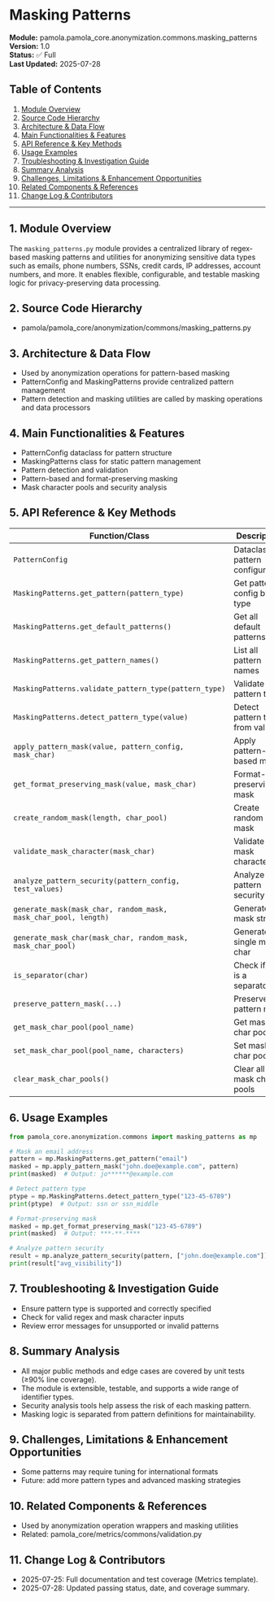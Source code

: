 # Masking Patterns
**Module:** pamola.pamola_core.anonymization.commons.masking_patterns  
**Version:** 1.0  
**Status:** ✅ Full  
**Last Updated:** 2025-07-28

## Table of Contents
1. [Module Overview](#1-module-overview)
2. [Source Code Hierarchy](#2-source-code-hierarchy)
3. [Architecture & Data Flow](#3-architecture--data-flow)
4. [Main Functionalities & Features](#4-main-functionalities--features)
5. [API Reference & Key Methods](#5-api-reference--key-methods)
6. [Usage Examples](#6-usage-examples)
7. [Troubleshooting & Investigation Guide](#7-troubleshooting--investigation-guide)
8. [Summary Analysis](#8-summary-analysis)
9. [Challenges, Limitations & Enhancement Opportunities](#9-challenges-limitations--enhancement-opportunities)
10. [Related Components & References](#10-related-components--references)
11. [Change Log & Contributors](#11-change-log--contributors)

---

## 1. Module Overview

The `masking_patterns.py` module provides a centralized library of regex-based masking patterns and utilities for anonymizing sensitive data types such as emails, phone numbers, SSNs, credit cards, IP addresses, account numbers, and more. It enables flexible, configurable, and testable masking logic for privacy-preserving data processing.

## 2. Source Code Hierarchy

- pamola/pamola_core/anonymization/commons/masking_patterns.py

## 3. Architecture & Data Flow

- Used by anonymization operations for pattern-based masking
- PatternConfig and MaskingPatterns provide centralized pattern management
- Pattern detection and masking utilities are called by masking operations and data processors

## 4. Main Functionalities & Features

- PatternConfig dataclass for pattern structure
- MaskingPatterns class for static pattern management
- Pattern detection and validation
- Pattern-based and format-preserving masking
- Mask character pools and security analysis

## 5. API Reference & Key Methods

| Function/Class | Description |
|----------------|-------------|
| `PatternConfig` | Dataclass for pattern configuration |
| `MaskingPatterns.get_pattern(pattern_type)` | Get pattern config by type |
| `MaskingPatterns.get_default_patterns()` | Get all default patterns |
| `MaskingPatterns.get_pattern_names()` | List all pattern names |
| `MaskingPatterns.validate_pattern_type(pattern_type)` | Validate pattern type |
| `MaskingPatterns.detect_pattern_type(value)` | Detect pattern type from value |
| `apply_pattern_mask(value, pattern_config, mask_char)` | Apply pattern-based mask |
| `get_format_preserving_mask(value, mask_char)` | Format-preserving mask |
| `create_random_mask(length, char_pool)` | Create random mask |
| `validate_mask_character(mask_char)` | Validate mask character |
| `analyze_pattern_security(pattern_config, test_values)` | Analyze pattern security |
| `generate_mask(mask_char, random_mask, mask_char_pool, length)` | Generate mask string |
| `generate_mask_char(mask_char, random_mask, mask_char_pool)` | Generate single mask char |
| `is_separator(char)` | Check if char is a separator |
| `preserve_pattern_mask(...)` | Preserve pattern mask |
| `get_mask_char_pool(pool_name)` | Get mask char pool |
| `set_mask_char_pool(pool_name, characters)` | Set mask char pool |
| `clear_mask_char_pools()` | Clear all mask char pools |

## 6. Usage Examples

```python
from pamola_core.anonymization.commons import masking_patterns as mp

# Mask an email address
pattern = mp.MaskingPatterns.get_pattern("email")
masked = mp.apply_pattern_mask("john.doe@example.com", pattern)
print(masked)  # Output: jo******@example.com

# Detect pattern type
ptype = mp.MaskingPatterns.detect_pattern_type("123-45-6789")
print(ptype)  # Output: ssn or ssn_middle

# Format-preserving mask
masked = mp.get_format_preserving_mask("123-45-6789")
print(masked)  # Output: ***-**-****

# Analyze pattern security
result = mp.analyze_pattern_security(pattern, ["john.doe@example.com"])
print(result["avg_visibility"])
```

## 7. Troubleshooting & Investigation Guide
- Ensure pattern type is supported and correctly specified
- Check for valid regex and mask character inputs
- Review error messages for unsupported or invalid patterns

## 8. Summary Analysis

- All major public methods and edge cases are covered by unit tests (≥90% line coverage).
- The module is extensible, testable, and supports a wide range of identifier types.
- Security analysis tools help assess the risk of each masking pattern.
- Masking logic is separated from pattern definitions for maintainability.

## 9. Challenges, Limitations & Enhancement Opportunities
- Some patterns may require tuning for international formats
- Future: add more pattern types and advanced masking strategies

## 10. Related Components & References
- Used by anonymization operation wrappers and masking utilities
- Related: pamola_core/metrics/commons/validation.py

## 11. Change Log & Contributors

- 2025-07-25: Full documentation and test coverage (Metrics template).
- 2025-07-28: Updated passing status, date, and coverage summary.

